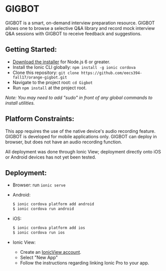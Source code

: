 # GIGBOT

GIGBOT is a smart, on-demand interview preparation resource. GIGBOT allows one to browse a selective Q&A library and record mock interview Q&A sessions with GIGBOT to receive feedback and suggestions.

## Getting Started:

- [Download the installer](https://nodejs.org/en/) for Node.js 6 or greater.
- Install the Ionic CLI globally: `npm install -g ionic cordova`
- Clone this repository: `git clone https://github.com/eecs394-fall17/orange-gigbot.git`
- Navigate to the project root: `cd Gigbot`
- Run `npm install` at the project root.

*Note: You may need to add "sudo" in front of any global commands to install utilities.*

## Platform Constraints:

This app requires the use of the native device's audio recording feature. GIGBOT is developed for mobile applications only. GIGBOT can deploy in browser, but does not have an audio recording function.

All deployment was done through Ionic View; deployment directly onto iOS or Android devices has not yet been tested.

## Deployment:

  - Browser: run `ionic serve`

  - Android:
    ```bash
    $ ionic cordova platform add android
    $ ionic cordova run android
    ```

  - iOS:
    ```bash
    $ ionic cordova platform add ios
    $ ionic cordova run ios
    ```

  - Ionic View:
    - Create an [IonicView account](https://ionicframework.com/products/view).
    - Select "New App"
    - Follow the instructions regarding linking Ionic Pro to your app.

